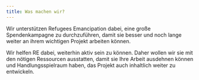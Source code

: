 ```yaml
---
title: Was machen wir?
---
```

Wir unterstützen Refugees Emancipation dabei, eine große Spendenkampagne zu durchzuführen, damit sie besser und noch lange weiter an ihrem wichtigen Projekt arbeiten können.

Wir helfen RE dabei, weiterhin aktiv sein zu können. Daher wollen wir sie mit den nötigen Ressourcen ausstatten, damit sie Ihre Arbeit ausdehnen können und Handlungsspielraum haben, das Projekt auch inhaltlich weiter zu entwickeln.
